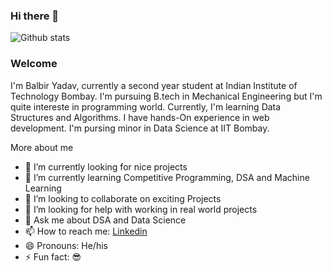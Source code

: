 ### Hi there 👋
![Github stats](https://github-readme-stats.vercel.app/api?username=Yadavbalbir)

### Welcome
I'm Balbir Yadav, currently a second year student at Indian Institute of Technology Bombay. I'm pursuing B.tech in Mechanical Engineering but I'm quite intereste in programming world. Currently, I'm learning Data Structures and Algorithms. I have hands-On experience in web development. I'm pursing minor in Data Science at IIT Bombay.



More about me

- 🔭 I’m currently looking for nice projects
- 🌱 I’m currently learning Competitive Programming, DSA and Machine Learning
- 👯 I’m looking to collaborate on exciting Projects
- 🤔 I’m looking for help with working in real world projects
- 💬 Ask me about DSA and Data Science
- 📫 How to reach me: <a href="https://www.linkedin.com/in/yadavbalbir/" rel="nofollow">Linkedin</a></li>
- 😄 Pronouns: He/his
- ⚡ Fun fact: 😎

